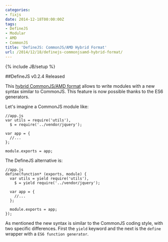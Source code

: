 ```yaml
---
categories:
- fixjs
date: 2014-12-18T00:00:00Z
tags:
- DefineJS
- Modular
- AMD
- CommonJS
title: 'DefineJS: CommonJS/AMD Hybrid Format'
url: /2014/12/18/definejs-commonjsamd-hybrid-format/
---
```


{% include JB/setup %}

##DefineJS v0.2.4 Released

This [hybrid CommonJS/AMD format](https://github.com/fixjs/define.js#commonjsamd-hybrid-format) allows to write modules with a new syntax similar to CommonJS. This feature is now possible thanks to the ES6 generators.

Let's imagine a CommonJS module like:
<pre><code class="language-javascript">//app.js
var utils = require('utils'),
  $ = require('../vendor/jquery');

var app = {
  //...
};

module.exports = app;
</code></pre>

The DefineJS alternative is:

<pre><code class="language-javascript">//app.js
define(function* (exports, module) {
  var utils = yield require('utils'),
    $ = yield require('../vendor/jquery');

  var app = {
    //...
  };

  module.exports = app;
});</code></pre>

As mentioned the new syntax is similar to the CommonJS coding style, with two specific differences. First the `yield` keyword and the next is the `define` wrapper with a `ES6 function generator`.